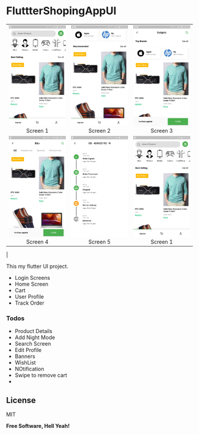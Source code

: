 # FluttterShopingAppUI

| | | |
|:-------------------------:|:-------------------------:|:-------------------------:|
|<img width="1604"  src="https://github.com/girish54321/FluttterShopingAppUI/blob/main/app_image/1.jpg">  Screen 1 |  <img width="1604" src="https://github.com/girish54321/FluttterShopingAppUI/blob/main/app_image/2.jpg"> Screen 2 |<img width="1604" src="https://github.com/girish54321/FluttterShopingAppUI/blob/main/app_image/3.jpg"> Screen 3 |
|<img width="1604" src="https://github.com/girish54321/FluttterShopingAppUI/blob/main/app_image/4.jpg">Screen 4 |  <img width="1604" src="https://github.com/girish54321/FluttterShopingAppUI/blob/main/app_image/5.jpg">  Screen 5|<img width="1604" src="https://github.com/girish54321/FluttterShopingAppUI/blob/main/app_image/1.jpg"> Screen 1|
|

This my flutter UI project.

  - Login Screens
  - Home Screen
  - Cart
  - User Profile 
  - Track Order

### Todos

 - Product Details 
 - Add Night Mode
 - Search Screen
 - Edit Profile
 - Banners
 - WishList
 - NOtification
 - Swipe to remove cart
 - 

License
----

MIT


**Free Software, Hell Yeah!**

[//]: # (These are reference links used in the body of this note and get stripped out when the markdown processor does its job. There is no need to format nicely because it shouldn't be seen. Thanks SO - http://stackoverflow.com/questions/4823468/store-comments-in-markdown-syntax)


   [dill]: <https://github.com/joemccann/dillinger>
   [git-repo-url]: <https://github.com/joemccann/dillinger.git>
   [john gruber]: <http://daringfireball.net>
   [df1]: <http://daringfireball.net/projects/markdown/>
   [markdown-it]: <https://github.com/markdown-it/markdown-it>
   [Ace Editor]: <http://ace.ajax.org>
   [node.js]: <http://nodejs.org>
   [Twitter Bootstrap]: <http://twitter.github.com/bootstrap/>
   [jQuery]: <http://jquery.com>
   [@tjholowaychuk]: <http://twitter.com/tjholowaychuk>
   [express]: <http://expressjs.com>
   [AngularJS]: <http://angularjs.org>
   [Gulp]: <http://gulpjs.com>

   [PlDb]: <https://github.com/joemccann/dillinger/tree/master/plugins/dropbox/README.md>
   [PlGh]: <https://github.com/joemccann/dillinger/tree/master/plugins/github/README.md>
   [PlGd]: <https://github.com/joemccann/dillinger/tree/master/plugins/googledrive/README.md>
   [PlOd]: <https://github.com/joemccann/dillinger/tree/master/plugins/onedrive/README.md>
   [PlMe]: <https://github.com/joemccann/dillinger/tree/master/plugins/medium/README.md>
   [PlGa]: <https://github.com/RahulHP/dillinger/blob/master/plugins/googleanalytics/README.md>
